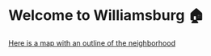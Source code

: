 # Welcome to Williamsburg :house: 



[Here is a map with an outline of the neighborhood](https://github.com/ricg310/GeoJSON/blob/master/map.geojson)


